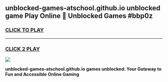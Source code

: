 
## unblocked-games-atschool.github.io unblocked game Play Online 👋 Unblocked Games #bbp0z
<h3>
<a href="https://premium.freeplayer.one?title=unblocked-games-atschool.github.io&ref=21F">CLICK TO PLAY</a></h3>
<hr>

<h3>
<a href="https://premium.freeplayer.one?title=unblocked-games-atschool.github.io&ref=21F">CLICK 2 PLAY</a>
  
</h3>

<a href="https://premium.freeplayer.one?title=unblocked-games-atschool.github.io&ref=21F/"><img src="https://clearcache.store/games.png"></a>


**unblocked-games-atschool.github.io games unblocked: Your Gateway to Fun and Accessible Online Gaming**

